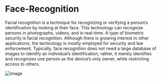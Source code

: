 # Face-Recognition


Facial recognition is a technique for recognizing or verifying a person’s identification by looking at their face. This technology can recognize persons in photographs, videos, and in real-time. A type of biometric security is facial recognition. Although there is growing interest in other applications, the technology is mostly employed for security and law enforcement. Typically, face recognition does not need a large database of images to identify an individual’s identification; rather, it merely identifies and recognizes one person as the device’s only owner, while restricting access to others.


![image](https://user-images.githubusercontent.com/103565065/181820888-e36109c7-fbf8-494b-b83f-c135c5a284b9.png)
